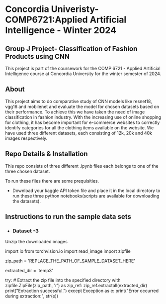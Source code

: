 # Concordia Univeristy-COMP6721:Applied Artificial Intelligence - Winter 2024 

## Group J Project- Classification of Fashion Products using CNN 

This project is part of the coursework for the COMP 6721 - Applied Artificial Intelligence course at Concordia University for the winter semester of 2024.
    
## About

This project aims to do comparative study of CNN models like resnet18, vgg16 and mobilenet and evaluate the model for chosen datasets based on their performance. 
To achieve this we have taken the need of image classification in fashion industry. With the increasing use of online shopping for clothing, it has become important for e-commerce websites to correctly identify categories for all the clothing items available on the website.
We have used three different datasets, each consisting of 12k, 20k and 40k images respectively.

## Repo Details & Installation

This repo consists of three different .ipynb files each belongs to one of the three chosen dataset.

To run these files there are some prequisities.

- Download your kaggle API token file and place it in the local directory to run these three python notebooks(scripts are available for downloading the datasets).

## Instructions to run the sample data sets

- ### Dataset -3
Unzip the downloaded images

import io
from torchvision.io import read_image
import zipfile

zip_path = 'REPLACE_THE_PATH_OF_SAMPLE_DATASET_HERE'

extracted_dir = 'temp3'

try:
    # Extract the zip file into the specified directory
    with zipfile.ZipFile(zip_path, 'r') as zip_ref:
        zip_ref.extractall(extracted_dir)
    print("Extraction successful.")
except Exception as e:
    print("Error occurred during extraction:", str(e))






